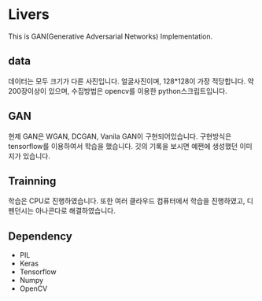 # Livers

This is GAN(Generative Adversarial Networks) Implementation.

## data

데이터는 모두 크기가 다른 사진입니다. 얼굴사진이며, 128*128이 가장 적당합니다. 약 200장이상이 있으며, 수집방법은 opencv를 이용한 python스크립트입니다.

## GAN

현제 GAN은 WGAN, DCGAN, Vanila GAN이 구현되어있습니다. 구현방식은 tensorflow를 이용하여서 학습을 했습니다. 깃의 기록을 보시면 예쩐에 생성했던 이미지가 있습니다.

## Trainning

학습은 CPU로 진행하였습니다. 또한 여러 클라우드 컴퓨터에서 학습을 진행하였고, 디펜던시는 아나콘다로 해결하였습니다.

## Dependency

- PIL
- Keras
- Tensorflow
- Numpy
- OpenCV